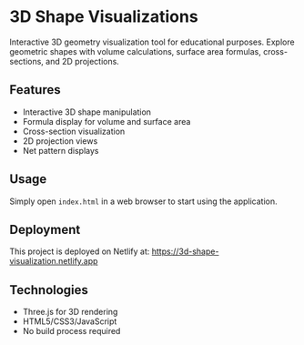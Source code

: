 # 3D Shape Visualizations

Interactive 3D geometry visualization tool for educational purposes. Explore geometric shapes with volume calculations, surface area formulas, cross-sections, and 2D projections.

## Features

- Interactive 3D shape manipulation
- Formula display for volume and surface area
- Cross-section visualization
- 2D projection views
- Net pattern displays

## Usage

Simply open `index.html` in a web browser to start using the application.

## Deployment

This project is deployed on Netlify at: https://3d-shape-visualization.netlify.app

## Technologies

- Three.js for 3D rendering
- HTML5/CSS3/JavaScript
- No build process required